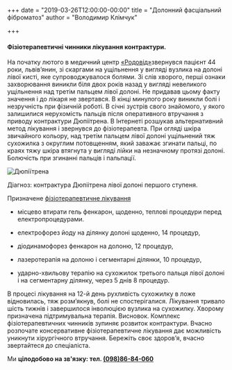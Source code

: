 +++
date = "2019-03-26T12:00:00-00:00"
title = "Долонний фасціальний фіброматоз"
author = "Володимир Клімчук"

+++

#### Фізіотерапевтичні чинники лікування контрактури.

На початку лютого в медичний центр [«Родовід»]( https://www.facebook.com/rodovid.center/photos/a.410213749724199/410224619723112/?type=3&__xts__%5B0%5D=68.ARCj_9Fv0wHTgBAYqF1U3KhLLl20NrX1ZbMkhsMxQOLaIL9vAkonpQX0aMCTP2FfWP3Oi14rrFrhJ3UWaJIM6FHcDVSRwzoSz-aoPOOsUQZ2ILkWDanMs41hf8vOPbs4Hu9Efa9LBu4c9xnobj3c6EP65tbRP45PJbjMPB9dzveVC3f6i_CVzkSPz4724yEcO4Q8gMN_7xKKaefGQzHfl3m274UQKe3dcDY-jVi0uDfqGx4kgtNchv4YQD_0AC2LmkLI4ioDDJ1vpTENwE2aoZdjq2b9jhLa&__tn__=-R)звернувся пацієнт 44 роки, львів’янин, зі скаргами на ущільнення у вигляді вузлика на долоні лівої кисті, яке супроводжувалося болями. Зі слів хворого, перші ознаки захворювання виникли біля двох років назад у вигляді невеликого ущільнення над третім пальцем лівої долоні. Не придавав цьому факту значення і до лікаря не звертався. В кінці минулого року виникли болі і незручність при фізичній роботі. В січні зустрів свого знайомого, у якого залишилися нерухомість пальців після оперативного втручання з приводу контрактури Дюпіітрена. В Інтернеті розшукав альтернативний метод лікування і звернувся до фізіотерапевта.
При огляді шкіра звичайного кольору, над третім пальцем лівої долоні ущільнений тяж сухожилка з округлим потовщенням, який заважає згинати пальці, по краях тяжу шкіра втягнута у вигляді лійки на незначному протязі долоні. Болючість при згинанні пальців і пальпації.

![Дюпіїтрена](/images/dupitrey.jpg)
 
Діагноз: контрактура Дюпіітрена лівої долоні першого ступеня.

Призначене [фізіотерапевтичне лікування](https://www.facebook.com/rodovid.center/photos/a.410236529721921/413469469398627/?type=3&__xts__%5B0%5D=68.ARC0dWCQNg1XgQlKlZ6ev2PNZxqz3GwI6b2Wi12CJ_D-gAEvkSlWjyq1hKK5ROD-Zn5_FOoj-QLzNY5mxUcsa6C6K_YBBCLDb_O1CE8y9IUGIlXwH7ff6K8oFua94xlTpHngzkI8MPjKsgmd-KuUN5wTR2YhPjK02xKbhuCmUblQWVAHQD2xbsaOwRui1A-LbfbRg8SroU5SENrIXU20w1fBYZHNup3swdj-IjeINP25VDRZZufYEWrbXBFQLfbd-VTWFskAaLNfztDaT2nYH_xz5XdVo9Mbfqv4NtPjgbS35aztqGVqIdoV9Dsq6kpn-roA9kVbfXP9qClmMpPw7AI&__tn__=-R)

* місцево втирати гель фенкарон, щоденно, теплові процедури перед електропроцедурами.

*  електрофорез йоду на ділянку долоні щоденно, 14 процедур,

*  діодинамофорез фенкарон на долоню, 12 процедур,

*  лазеротерапія на долоню і сегментарні ділянки, 10 процедур,
 
*  ударно-хвильову терапію на сухожилок третього пальця лівої долоні і на сегментарну ділянку, через 5 днів 8 процедур.

В процесі лікування на 12-й день рухливість сухожилку в ложе відновилась, тяж розм’якнув, болі не спостерігалися.
Лікування тривало шість тижнів і завершилося інволюцією вузлика на сухожилку. Хворому призначена підтримувальна терапія. 
Висновок. Комплекс фізіотерапевтичних чинників зупиняє розвиток контрактури. Вчасно розпочате консервативне фізіотерапевтичне лікування дає можливість уникнути хірургічного втручання.
Бережіть своє здоров’я, вчасно звертайтеся до спеціаліста.

Ми **цілодобово на зв'язку: тел. [(098)86-84-060](tel:0988684060)**
